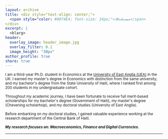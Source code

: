 ```yaml
---
layout: archive
title: <div style="text-align: center;">
  <span style="color: #0074E4; font-size: 24px;">𝓦𝓮𝓵𝓬𝓸𝓶𝓮</span>
</div>
excerpt: |
  <blarg>
header:
  overlay_image: header_image.jpg
  overlay_filter: 0.1   
  image_height: "30px"
author_profile: true
share: true
---
```

 <sub> I am a third-year Ph.D. student in Economics at the [University of East Anglia (UEA)](https://www.uea.ac.uk/about/school-of-economics) in the UK. I earned my master's degree in Economics with distinction from the same university, and my bachelor's degree from the State University of Haiti, where I ranked first among 200 students in my undergraduate cohort.  <sub> 
  
 <sub> Throughout my academic journey, I have been fortunate to receive full merit-based scholarships for my bachelor's degree (Government of Haiti), my master's degree (Chevening scholarhsip), and my doctoral studies (University of East Anglia). </sub>
 
 <sub> Before embarking on my doctoral studies, I gained valuable experience working at the research department of the Central Bank of Haiti. </sub>
 
 <sub> ***My research focuses on: Macroeconomics, Finance and Digital Currencies.*** </sub>
 
---

